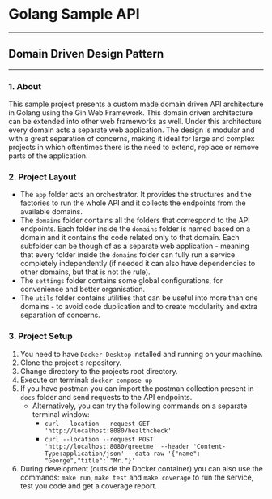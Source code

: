 # Golang Sample API 
---------
## Domain Driven Design Pattern
----------

### 1. About
This sample project presents a custom made domain driven API architecture in Golang using the Gin Web Framework. This domain driven architecture can be extended into other web frameworks as well. Under this architecture every domain acts a separate web application. The design is modular and with a great separation of concerns, making it ideal for large and complex projects in which oftentimes there is the need to extend, replace or remove parts of the application.

### 2. Project Layout
* The `app` folder acts an orchestrator. It provides the structures and the factories to run the whole API and it collects the endpoints from the available domains.
* The `domains` folder contains all the folders that correspond to the API endpoints. Each folder inside the `domains` folder is named based on a domain and it contains the code related only to that domain. Each subfolder can be though of as a separate web application - meaning that every folder inside the `domains` folder can fully run a service completely independently (if needed it can also have dependencies to other domains, but that is not the rule).
* The `settings` folder contains some global configurations, for convenience and better organisation.
* The `utils` folder contains utilities that can be useful into more than one domains - to avoid code duplication and to create modularity and extra separation of concerns.

### 3. Project Setup

1. You need to have `Docker Desktop` installed and running on your machine.
2. Clone the project's repository.
3. Change directory to the projects root directory.
4. Execute on terminal: `docker compose up`
5. If you have postman you can import the postman collection present in `docs` folder and send requests to the API endpoints.
    - Alternatively, you can try the following commands on a separate terminal window:
        - `curl --location --request GET 'http://localhost:8080/healthcheck'`
        - `curl --location --request POST 'http://localhost:8080/greetme' --header 'Content-Type:application/json' --data-raw '{"name": "George","title": "Mr."}'`
6. During development (outside the Docker container) you can also use the commands: `make run`, `make test` and `make coverage` to run the service, test you code and get a coverage report.
